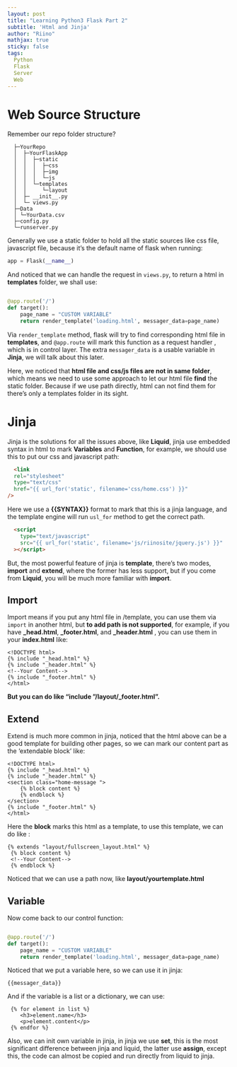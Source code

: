 ```yaml
---
layout: post
title: "Learning Python3 Flask Part 2"
subtitle: 'Html and Jinja'
author: "Riino"
mathjax: true
sticky: false
tags:
  Python
  Flask
  Server
  Web
---
```


# Web Source Structure

Remember our repo folder structure?

```
  ├─YourRepo
  │  ├─YourFlaskApp
  │  │  ├─static
  │  │  │  ├─css
  │  │  │  ├─img
  │  │  │  └─js
  │  │  └─templates
  │  │     └─layout
  │  ├─ __init__.py
  │  └─ views.py
  ├─Data
  │	└─YourData.csv
  ├─config.py
  └─runserver.py
```

Generally we use a static folder to hold all the static sources like css file, javascript file, because it’s the default name of flask when running:

```python
app = Flask(__name__)
```

And noticed that we can handle the request in `views.py`, to return a html in **templates** folder, we shall use:

```python

@app.route('/')
def target():
    page_name = "CUSTOM VARIABLE"
    return render_template('loading.html', messager_data=page_name)
```

Via `render_template` method, flask will try to find corresponding html file in **templates**, and `@app.route` will mark this function as a request handler , which is in control layer. The extra `messager_data` is a usable variable in **Jinja**, we will talk about this later.

Here, we noticed that **html file and css/js files are not in same folder**, which means we need to use some approach to let our html file **find** the static folder. Because if we use path directly, html can not find them for there’s only a templates folder in its sight.

# Jinja

Jinja is the solutions for all the issues above, like **Liquid**, jinja use embedded syntax in html to mark **Variables** and **Function**, for example, we should use this to put our css and javascript path:

```html
  <link
  rel="stylesheet"
  type="text/css"
  href="{{ url_for('static', filename='css/home.css') }}"
/>
```

Here we use a **{{SYNTAX}}** format to mark that this is a jinja language, and the template engine will run `usl_for` method to get the correct path.

```html
  <script
    type="text/javascript"
    src="{{ url_for('static', filename='js/riinosite/jquery.js') }}"
  ></script>
```

But, the most powerful feature of jinja is **template**, there’s two modes, **import** and **extend**, where the former has less support, but if you come from **Liquid**, you will be much more familiar with **import**.

## Import

Import means if you put any html file in /template, you can use them via `import` in another html, but **to add path is not supported**, for example, if you have **_head.html**, **_footer.html**, and **_header.html** , you can use them in your **index.html** like:

```jinja2
<!DOCTYPE html>
{% include "_head.html" %}
{% include "_header.html" %}
<!--Your Content-->
{% include "_footer.html" %}
</html>
```

**But you can do like “include ”/layout/_footer.html”.**

## Extend

Extend is much more common in jinja, noticed that the html above can be a good template for building other pages, so we can mark our content part as the ‘extendable block’ like:

```jinja2
<!DOCTYPE html>
{% include "_head.html" %}
{% include "_header.html" %}
<section class="home-message ">
    {% block content %}
    {% endblock %}
</section>
{% include "_footer.html" %}
</html>
```

Here the **block** marks this html as a template, to use this template, we can do like :

```jinja2
{% extends "layout/fullscreen_layout.html" %}
 {% block content %}
 <!--Your Content-->
 {% endblock %}

```

Noticed that we can use a path now, like **layout/yourtemplate.html**

## Variable

Now come back to our control function:

```python

@app.route('/')
def target():
    page_name = "CUSTOM VARIABLE"
    return render_template('loading.html', messager_data=page_name)
```

Noticed that we put a variable here, so we can use it in jinja:

```jinja2
{{messager_data}}
```

And if the variable is a list or a dictionary, we can use:

```jinja2
 {% for element in list %}
 	<h3>element.name</h3>
 	<p>element.content</p>
 {% endfor %}
```

Also, we can init own variable in jinja, in jinja we use **set**, this is the most significant difference between jinja and liquid, the latter use **assign**, except this, the code can almost be copied and run directly from liquid to jinja.

 